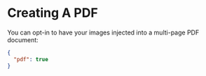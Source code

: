 # Creating A PDF

You can opt-in to have your images injected into a multi-page PDF document:

```json
{
  "pdf": true
}
```
